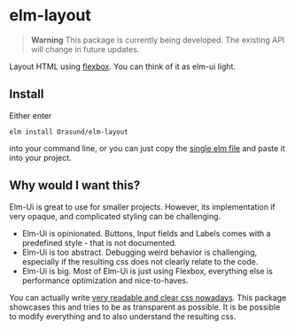# elm-layout

> **Warning**
> This package is currently being developed. The existing API will change in future updates.

Layout HTML using [flexbox](https://css-tricks.com/snippets/css/a-guide-to-flexbox/). You can think of it as elm-ui light.

## Install

Either enter

```
elm install Orasund/elm-layout
```

into your command line, or you can just copy the [single elm file](https://github.com/Orasund/elm-layout/blob/main/src/Layout.elm) and paste it into your project.

## Why would I want this?

Elm-Ui is great to use for smaller projects. However, its implementation if very opaque, and complicated styling can be challenging.

* Elm-Ui is opinionated. Buttons, Input fields and Labels comes with a predefined style - that is not documented.
* Elm-Ui is too abstract. Debugging weird behavior is challenging, especially if the resulting css does not clearly relate to the code.
* Elm-Ui is big. Most of Elm-Ui is just using Flexbox, everything else is performance optimization and nice-to-haves.

You can actually write [very readable and clear css nowadays](https://csslayout.io/). This package showcases this and tries to be as transparent as possible. It is be possible to modify everything and to also understand the resulting css.
